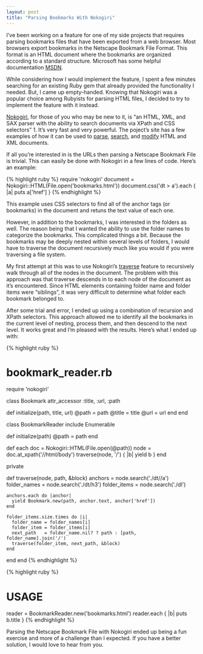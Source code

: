 ```yaml
---
layout: post
title: "Parsing Bookmarks With Nokogiri"
---
```


I’ve been working on a feature for one of my side projects that requires parsing bookmarks files that have been exported from a web browser. Most browsers export bookmarks in the Netscape Bookmark File Format. This format is an HTML document where the bookmarks are organized according to a standard structure. Microsoft has some helpful documentation [MSDN][1].

While considering how I would implement the feature, I spent a few minutes searching for an existing Ruby gem that already provided the functionality I needed. But, I came up empty-handed. Knowing that Nokogiri was a popular choice among Rubyists for parsing HTML files, I decided to try to implement the feature with it instead.

[Nokogiri][2], for those of you who may be new to it, is “an HTML, XML, and SAX parser with the ability to search documents via XPath and CSS selectors” 1. It’s very fast and very powerful. The poject’s site has a few examples of how it can be used to [parse][3], [search][4], and [modify][5] HTML and XML documents.

If all you’re interested in is the URLs then parsing a Netscape Bookmark File is trivial. This can easily be done with Nokogiri in a few lines of code. Here’s an example:

{% highlight ruby %}
require 'nokogiri'
document = Nokogiri::HTML(File.open('bookmarks.html'))
document.css('dt > a').each { |a| puts a['href'] }
{% endhighlight %}

This example uses CSS selectors to find all of the anchor tags (or bookmarks) in the document and retuns the text value of each one.

However, in addition to the bookmarks, I was interested in the folders as well. The reason being that I wanted the ability to use the folder names to categorize the bookmarks. This complicated things a bit. Because the bookmarks may be deeply nested within several levels of folders, I would have to traverse the document recursively much like you would if you were traversing a file system.

My first attempt at this was to use Nokogiri’s [traverse][6] feature to recursively walk through all of the nodes in the document. The problem with this approach was that traverse descends in to each node of the document as it’s encountered. Since HTML elements containing folder name and folder items were “siblings”, it was very difficult to determine what folder each bookmark belonged to.

After some trial and error, I ended up using a combination of recursion and XPath selectors. This approach allowed me to identify all the bookmarks in the current level of nesting, process them, and then descend to the next level. It works great and I’m pleased with the results. Here’s what I ended up with:

{% highlight ruby %}
# bookmark_reader.rb
require 'nokogiri'

class Bookmark
  attr_accessor :title, :url, :path

  def initialize(path, title, url)
    @path  = path
    @title = title
    @url   = url
  end
end

class BookmarkReader
  include Enumerable

  def initialize(path)
    @path = path
  end

  def each
    doc  = Nokogiri::HTML(File.open(@path))
    node = doc.at_xpath('//html/body')
    traverse(node, '/') { |b| yield b }
  end

  private

  def traverse(node, path, &block)
    anchors = node.search('./dt//a')
    folder_names = node.search('./dt/h3')
    folder_items = node.search('./dl')

    anchors.each do |anchor|
      yield Bookmark.new(path, anchor.text, anchor['href'])
    end

    folder_items.size.times do |i|
      folder_name = folder_names[i]
      folder_item = folder_items[i]
      next_path   = folder_name.nil? ? path : [path, folder_name].join('/')
      traverse(folder_item, next_path, &block)
    end
  end
end
{% endhighlight %}

{% highlight ruby %}
# USAGE
reader = BookmarkReader.new('bookmarks.html')
reader.each { |b| puts b.title }
{% endhighlight %}

Parsing the Netscape Bookmark File with Nokogiri ended up being a fun exercise and more of a challenge than I expected. If you have a better solution, I would love to hear from you.

[1]: http://msdn.microsoft.com/en-us/library/aa753582(v=vs.85).aspx
[2]: http://nokogiri.org/
[3]: http://nokogiri.org/tutorials/parsing_an_html_xml_document.html
[4]: http://nokogiri.org/tutorials/searching_a_xml_html_document.html
[5]: http://nokogiri.org/tutorials/modifying_an_html_xml_document.html
[6]: http://nokogiri.rubyforge.org/nokogiri/Nokogiri/XML/Node.html#M000308

